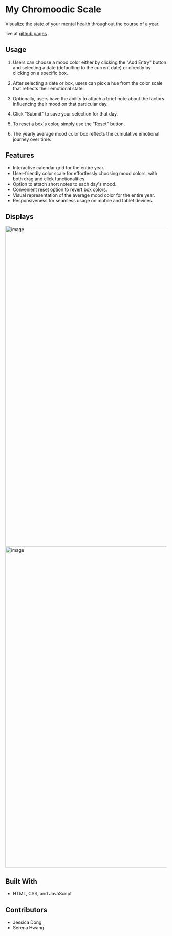 # My Chromoodic Scale
Visualize the state of your mental health throughout the course of a year.

live at [github pages](https://theheisenbugs.github.io/mood-board/)

## Usage
1. Users can choose a mood color either by clicking the "Add Entry" button and selecting a date (defaulting to the current date) or directly by clicking on a specific box.
  
2. After selecting a date or box, users can pick a hue from the color scale that reflects their emotional state.

3. Optionally, users have the ability to attach a brief note about the factors influencing their mood on that particular day.

4. Click "Submit" to save your selection for that day.
   
5. To reset a box's color, simply use the "Reset" button.

6. The yearly average mood color box reflects the cumulative emotional journey over time.
   
## Features
- Interactive calendar grid for the entire year.
- User-friendly color scale for effortlessly choosing mood colors, with both drag and click functionalities.
- Option to attach short notes to each day's mood.
- Convenient reset option to revert box colors.
- Visual representation of the average mood color for the entire year.
- Responsiveness for seamless usage on mobile and tablet devices.

## Displays
<img width="1000" alt="image" src="https://github.com/theheisenbugs/mood-board/assets/106443799/74dc0593-d3d4-4588-901f-363877248fc9">
<img width="1000" alt="image" src="https://github.com/theheisenbugs/mood-board/assets/106443799/181b4f1d-7170-4874-9942-dbef9a6c6876">

## Built With
- HTML, CSS, and JavaScript

## Contributors
- Jessica Dong
- Serena Hwang



